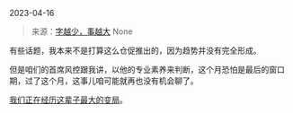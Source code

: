 2023-04-16

> 来源：[字越少，事越大](https://mp.weixin.qq.com/s/FPu1MWmp_-lMWFng45VIFQ)
> None

有些话题，我本来不是打算这么仓促推出的，因为趋势并没有完全形成。

但是咱们的首席风控跟我讲，以他的专业素养来判断，这个月恐怕是最后的窗口期，过了这个月，这事儿咱可能就再也没有机会聊了。

[我们正在经历这辈子最大的变局](https://mp.weixin.qq.com/s?__biz=Mzg4MTg2MzU3Mg==∣=2247483916&idx;=1&sn;=b87bf615aaa5aa31c60b268b3f02274f&chksm;=cf5e3cf7f829b5e12c95e91af6cdd8e75d65592d47f8f2c5d5a62d6cb6b4e68f28fccb9949bc&scene;=21#wechat_redirect)。


